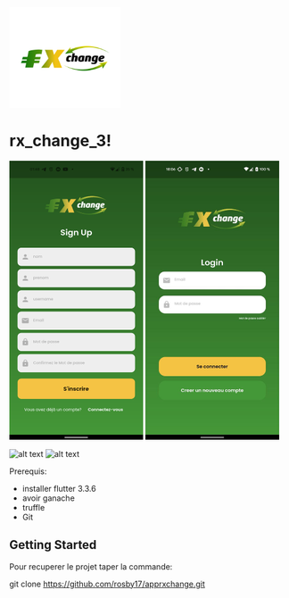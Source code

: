 

<img src="https://github.com/rosby17/apprxchange/blob/master/assets/images/rxchange_2noir.png" style=" width:200px ; height:180px"  >

# rx_change_3!

<img src="https://github.com/rosby17/apprxchange/blob/master/z_SignUp.png" style=" width:240px ; height:500px "  > <img src="https://github.com/rosby17/apprxchange/blob/master/z_siign.jpg" style="  width:240px ; height:500px "  >

 ![alt text]() ![alt text](?raw=true)



Prerequis: 

- installer flutter   3.3.6
- avoir ganache
- truffle
- Git 
## Getting Started
Pour recuperer le projet taper la commande:

git clone https://github.com/rosby17/apprxchange.git

